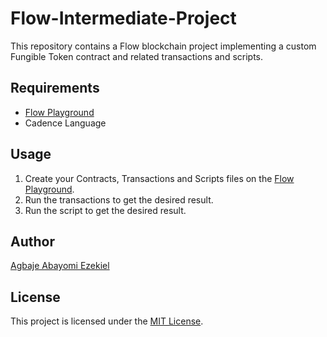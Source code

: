 # Flow-Intermediate-Project

This repository contains a Flow blockchain project implementing a custom Fungible Token contract and related transactions and scripts.

## Requirements

- [Flow Playground](https://play.flow.com/)
- Cadence Language

## Usage

1. Create your Contracts, Transactions and Scripts files on the [Flow Playground](https://play.flow.com/).
2. Run the transactions to get the desired result.
3. Run the script to get the desired result.

## Author

[Agbaje Abayomi Ezekiel](https://github.com/YormYorm)

## License

This project is licensed under the [MIT License](LICENSE).
